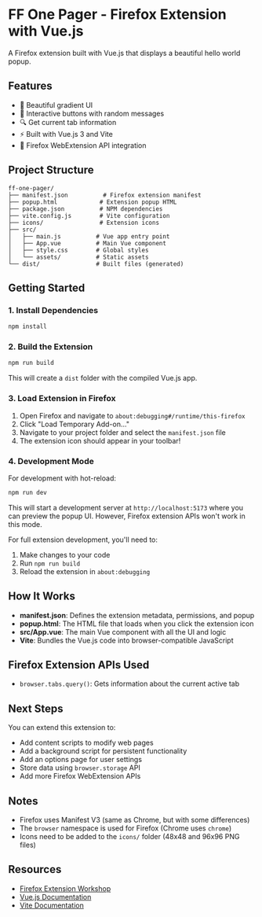 # FF One Pager - Firefox Extension with Vue.js

A Firefox extension built with Vue.js that displays a beautiful hello world popup.

## Features

- 🎨 Beautiful gradient UI
- 🔄 Interactive buttons with random messages
- 🔍 Get current tab information
- ⚡ Built with Vue.js 3 and Vite
- 🦊 Firefox WebExtension API integration

## Project Structure

```
ff-one-pager/
├── manifest.json          # Firefox extension manifest
├── popup.html            # Extension popup HTML
├── package.json          # NPM dependencies
├── vite.config.js        # Vite configuration
├── icons/                # Extension icons
├── src/
│   ├── main.js          # Vue app entry point
│   ├── App.vue          # Main Vue component
│   ├── style.css        # Global styles
│   └── assets/          # Static assets
└── dist/                # Built files (generated)
```

## Getting Started

### 1. Install Dependencies

```bash
npm install
```

### 2. Build the Extension

```bash
npm run build
```

This will create a `dist` folder with the compiled Vue.js app.

### 3. Load Extension in Firefox

1. Open Firefox and navigate to `about:debugging#/runtime/this-firefox`
2. Click "Load Temporary Add-on..."
3. Navigate to your project folder and select the `manifest.json` file
4. The extension icon should appear in your toolbar!

### 4. Development Mode

For development with hot-reload:

```bash
npm run dev
```

This will start a development server at `http://localhost:5173` where you can preview the popup UI. However, Firefox extension APIs won't work in this mode.

For full extension development, you'll need to:
1. Make changes to your code
2. Run `npm run build`
3. Reload the extension in `about:debugging`

## How It Works

- **manifest.json**: Defines the extension metadata, permissions, and popup
- **popup.html**: The HTML file that loads when you click the extension icon
- **src/App.vue**: The main Vue component with all the UI and logic
- **Vite**: Bundles the Vue.js code into browser-compatible JavaScript

## Firefox Extension APIs Used

- `browser.tabs.query()`: Gets information about the current active tab

## Next Steps

You can extend this extension to:
- Add content scripts to modify web pages
- Add a background script for persistent functionality
- Add an options page for user settings
- Store data using `browser.storage` API
- Add more Firefox WebExtension APIs

## Notes

- Firefox uses Manifest V3 (same as Chrome, but with some differences)
- The `browser` namespace is used for Firefox (Chrome uses `chrome`)
- Icons need to be added to the `icons/` folder (48x48 and 96x96 PNG files)

## Resources

- [Firefox Extension Workshop](https://extensionworkshop.com/)
- [Vue.js Documentation](https://vuejs.org/)
- [Vite Documentation](https://vitejs.dev/)
